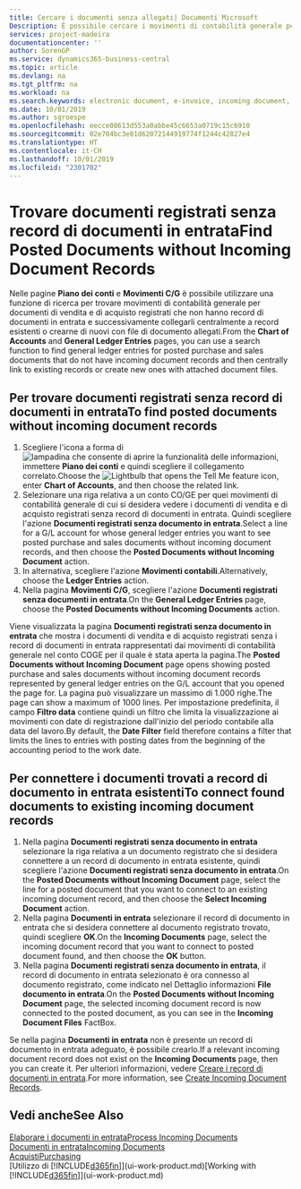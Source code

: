 ```yaml
---
title: Cercare i documenti senza allegati| Documenti Microsoft
Description: È possibile cercare i movimenti di contabilità generale per i documenti di vendita e di acquisto registrati che non presentano documenti elettronici in entrata, quali fatture importate.
services: project-madeira
documentationcenter: ''
author: SorenGP
ms.service: dynamics365-business-central
ms.topic: article
ms.devlang: na
ms.tgt_pltfrm: na
ms.workload: na
ms.search.keywords: electronic document, e-invoice, incoming document, OCR, ecommerce, document exchange, import invoice
ms.date: 10/01/2019
ms.author: sgroespe
ms.openlocfilehash: eecce08613d553a0abbe45c6653a0719c15c6910
ms.sourcegitcommit: 02e704bc3e01d62072144919774f1244c42827e4
ms.translationtype: HT
ms.contentlocale: it-CH
ms.lasthandoff: 10/01/2019
ms.locfileid: "2301702"
---
```

# <a name="find-posted-documents-without-incoming-document-records"></a><span data-ttu-id="df680-103">Trovare documenti registrati senza record di documenti in entrata</span><span class="sxs-lookup"><span data-stu-id="df680-103">Find Posted Documents without Incoming Document Records</span></span>
<span data-ttu-id="df680-104">Nelle pagine **Piano dei conti** e **Movimenti C/G** è possibile utilizzare una funzione di ricerca per trovare movimenti di contabilità generale per documenti di vendita e di acquisto registrati che non hanno record di documenti in entrata e successivamente collegarli centralmente a record esistenti o crearne di nuovi con file di documento allegati.</span><span class="sxs-lookup"><span data-stu-id="df680-104">From the **Chart of Accounts** and **General Ledger Entries** pages, you can use a search function to find general ledger entries for posted purchase and sales documents that do not have incoming document records and then centrally link to existing records or create new ones with attached document files.</span></span>

## <a name="to-find-posted-documents-without-incoming-document-records"></a><span data-ttu-id="df680-105">Per trovare documenti registrati senza record di documenti in entrata</span><span class="sxs-lookup"><span data-stu-id="df680-105">To find posted documents without incoming document records</span></span>
1. <span data-ttu-id="df680-106">Scegliere l'icona a forma di ![lampadina che consente di aprire la funzionalità delle informazioni](media/ui-search/search_small.png "Informazioni sull'operazione che si desidera eseguire"), immettere **Piano dei conti** e quindi scegliere il collegamento correlato.</span><span class="sxs-lookup"><span data-stu-id="df680-106">Choose the ![Lightbulb that opens the Tell Me feature](media/ui-search/search_small.png "Tell me what you want to do") icon, enter **Chart of Accounts**, and then choose the related link.</span></span>
2. <span data-ttu-id="df680-107">Selezionare una riga relativa a un conto CO/GE per quei movimenti di contabilità generale di cui si desidera vedere i documenti di vendita e di acquisto registrati senza record di documenti in entrata. Quindi scegliere l'azione **Documenti registrati senza documento in entrata**.</span><span class="sxs-lookup"><span data-stu-id="df680-107">Select a line for a G/L account for whose general ledger entries you want to see posted purchase and sales documents without incoming document records, and then choose the **Posted Documents without Incoming Document** action.</span></span>
3. <span data-ttu-id="df680-108">In alternativa, scegliere l'azione **Movimenti contabili**.</span><span class="sxs-lookup"><span data-stu-id="df680-108">Alternatively, choose the **Ledger Entries** action.</span></span>
4. <span data-ttu-id="df680-109">Nella pagina **Movimenti C/G**, scegliere l'azione **Documenti registrati senza documenti in entrata**.</span><span class="sxs-lookup"><span data-stu-id="df680-109">On the **General Ledger Entries** page, choose the **Posted Documents without Incoming Documents** action.</span></span>

<span data-ttu-id="df680-110">Viene visualizzata la pagina **Documenti registrati senza documento in entrata** che mostra i documenti di vendita e di acquisto registrati senza i record di documenti in entrata rappresentati dai movimenti di contabilità generale nel conto COGE per il quale è stata aperta la pagina.</span><span class="sxs-lookup"><span data-stu-id="df680-110">The **Posted Documents without Incoming Document** page opens showing posted purchase and sales documents without incoming document records represented by general ledger entries on the G/L account that you opened the page for.</span></span> <span data-ttu-id="df680-111">La pagina può visualizzare un massimo di 1.000 righe.</span><span class="sxs-lookup"><span data-stu-id="df680-111">The page can show a maximum of 1000 lines.</span></span> <span data-ttu-id="df680-112">Per impostazione predefinita, il campo **Filtro data** contiene quindi un filtro che limita la visualizzazione ai movimenti con date di registrazione dall'inizio del periodo contabile alla data del lavoro.</span><span class="sxs-lookup"><span data-stu-id="df680-112">By default, the **Date Filter** field therefore contains a filter that limits the lines to entries with posting dates from the beginning of the accounting period to the work date.</span></span>

## <a name="to-connect-found-documents-to-existing-incoming-document-records"></a><span data-ttu-id="df680-113">Per connettere i documenti trovati a record di documento in entrata esistenti</span><span class="sxs-lookup"><span data-stu-id="df680-113">To connect found documents to existing incoming document records</span></span>
1. <span data-ttu-id="df680-114">Nella pagina **Documenti registrati senza documento in entrata** selezionare la riga relativa a un documento registrato che si desidera connettere a un record di documento in entrata esistente, quindi scegliere l'azione **Documenti registrati senza documento in entrata**.</span><span class="sxs-lookup"><span data-stu-id="df680-114">On the **Posted Documents without Incoming Document** page, select the line for a posted document that you want to connect to an existing incoming document record, and then choose the **Select Incoming Document** action.</span></span>
2. <span data-ttu-id="df680-115">Nella pagina **Documenti in entrata** selezionare il record di documento in entrata che si desidera connettere al documento registrato trovato, quindi scegliere **OK**.</span><span class="sxs-lookup"><span data-stu-id="df680-115">On the **Incoming Documents** page, select the incoming document record that you want to connect to posted document found, and then choose the **OK** button.</span></span>
3. <span data-ttu-id="df680-116">Nella pagina **Documenti registrati senza documento in entrata**, il record di documento in entrata selezionato è ora connesso al documento registrato, come indicato nel Dettaglio informazioni **File documento in entrata**.</span><span class="sxs-lookup"><span data-stu-id="df680-116">On the **Posted Documents without Incoming Document** page, the selected incoming document record is now connected to the posted document, as you can see in the **Incoming Document Files** FactBox.</span></span>

<span data-ttu-id="df680-117">Se nella pagina **Documenti in entrata** non è presente un record di documento in entrata adeguato, è possibile crearlo.</span><span class="sxs-lookup"><span data-stu-id="df680-117">If a relevant incoming document record does not exist on the **Incoming Documents** page, then you can create it.</span></span> <span data-ttu-id="df680-118">Per ulteriori informazioni, vedere [Creare i record di documenti in entrata](across-how-create-income-document-records.md).</span><span class="sxs-lookup"><span data-stu-id="df680-118">For more information, see [Create Incoming Document Records](across-how-create-income-document-records.md).</span></span>

## <a name="see-also"></a><span data-ttu-id="df680-119">Vedi anche</span><span class="sxs-lookup"><span data-stu-id="df680-119">See Also</span></span>
[<span data-ttu-id="df680-120">Elaborare i documenti in entrata</span><span class="sxs-lookup"><span data-stu-id="df680-120">Process Incoming Documents</span></span>](across-process-income-documents.md)  
[<span data-ttu-id="df680-121">Documenti in entrata</span><span class="sxs-lookup"><span data-stu-id="df680-121">Incoming Documents</span></span>](across-income-documents.md)  
[<span data-ttu-id="df680-122">Acquisti</span><span class="sxs-lookup"><span data-stu-id="df680-122">Purchasing</span></span>](purchasing-manage-purchasing.md)  
<span data-ttu-id="df680-123">[Utilizzo di [!INCLUDE[d365fin](includes/d365fin_md.md)]](ui-work-product.md)</span><span class="sxs-lookup"><span data-stu-id="df680-123">[Working with [!INCLUDE[d365fin](includes/d365fin_md.md)]](ui-work-product.md)</span></span>
